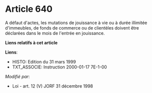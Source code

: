 # Article 640

A défaut d'actes, les mutations de jouissance à vie ou à durée illimitée d'immeubles, de fonds de commerce ou de clientèles
doivent être déclarées dans le mois de l'entrée en jouissance.

**Liens relatifs à cet article**

**Liens**:

  - HISTO: Edition du 31 mars 1999
  - TXT_ASSOCIE: Instruction 2000-01-17 7E-1-00

_Modifié par_:

  - Loi - art. 12 (V) JORF 31 décembre 1998
